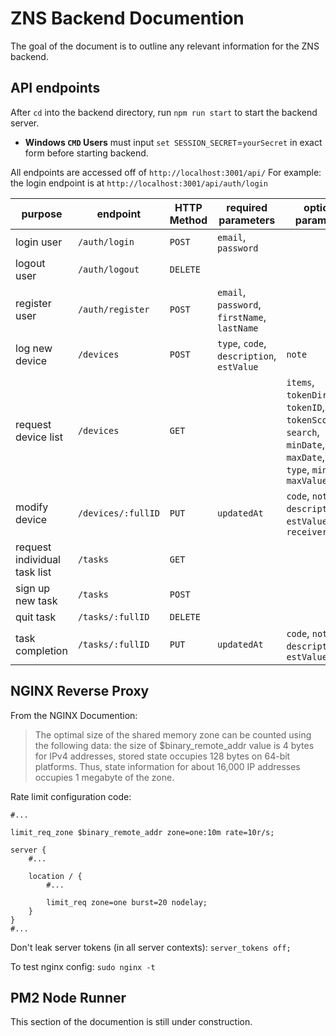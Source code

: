 # ZNS Backend Documention
The goal of the document is to outline any relevant information for the ZNS backend.

## API endpoints

After `cd` into the backend directory, run `npm run start` to start the backend server.

* **Windows `CMD` Users** must input `set SESSION_SECRET`=`yourSecret` in exact form before starting backend.

 All endpoints are accessed off of  `http://localhost:3001/api/` For example: the login endpoint is at `http://localhost:3001/api/auth/login`

purpose | endpoint | HTTP Method | required parameters | optional parameters | notes
--- | --- | --- | --- | --- | ---
login user | `/auth/login` | `POST` | `email`, `password`
logout user | `/auth/logout` | `DELETE`
register user | `/auth/register` | `POST` | `email`, `password`, `firstName`, `lastName`
log new device | `/devices` | `POST` | `type`, `code`, `description`, `estValue` | `note`
request device list | `/devices` | `GET` || `items`, `tokenDirection`, `tokenID`, `tokenScore`, `search`, `minDate`, `maxDate`, `code`, `type`, `minValue`, `maxValue`| Parameters in query not body. If the `tokenDirection` field is included, `tokenID` must be supplied.
modify device | `/devices/:fullID` | `PUT` | `updatedAt` | `code`, `note`, `description`, `estValue`, `receiver`
request individual task list | `/tasks` | `GET`
sign up new task | `/tasks` | `POST`
quit task | `/tasks/:fullID` | `DELETE`
task completion | `/tasks/:fullID` | `PUT` | `updatedAt` | `code`, `note`, `description`, `estValue`

## NGINX Reverse Proxy
From the NGINX Documention:
>The optimal size of the shared memory zone can be counted using the following data: the size of $binary_remote_addr value is 4 bytes for IPv4 addresses, stored state occupies 128 bytes on 64-bit platforms. Thus, state information for about 16,000 IP addresses occupies 1 megabyte of the zone.

Rate limit configuration code:
```nginx
#...

limit_req_zone $binary_remote_addr zone=one:10m rate=10r/s;

server {
    #...

    location / {
        #...

        limit_req zone=one burst=20 nodelay;
    }
}
#...
```
Don't leak server tokens (in all server contexts): `server_tokens off;`

To test nginx config: `sudo nginx -t`

## PM2 Node Runner
This section of the documention is still under construction.
